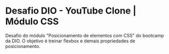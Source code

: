 # Desafio DIO - YouTube Clone | Módulo CSS
Desafio do módulo "Posicionamento de elementos com CSS" do bootcamp da DIO. O objetivo é treinar flexbox e demais propriedades de posicionamento.
